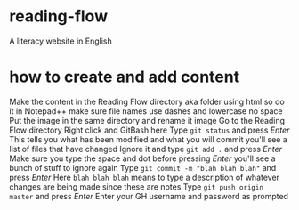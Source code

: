 # reading-flow
A literacy website in English


# how to create and add content
Make the content in the Reading Flow directory aka folder using html so do it in Notepad++
	make sure file names use dashes and lowercase no space
Put the image in the same directory and rename it image
Go to the Reading Flow directory
Right click and GitBash here
Type `git status` and press *Enter* This tells you what has been modified and what you will commit
you'll see a list of files that have changed
Ignore it and type `git add .` and press *Enter* Make sure you type the space and dot before pressing *Enter*
you'll see a bunch of stuff to ignore again
Type `git commit -m "blah blah blah"` and press *Enter*
Here `blah blah blah` means to type a description of whatever changes are being made since these are notes
Type `git push origin master` and press *Enter*
Enter your GH username and password as prompted





